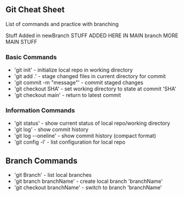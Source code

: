 ## Git Cheat Sheet

List of commands and practice with branching

Stuff Added in newBranch
STUFF ADDED HERE IN MAIN branch
MORE MAIN STUFF
### Basic Commands
* 'git init' - initialize local repo in working directory
* 'git add .' - stage changed files in current directory for commit
* 'git commit -m "message"' - commit staged changes
* 'git checkout SHA' - set working directory to state at commit 'SHA'
* 'git checkout main' - return to latest commit

### Information Commands
* 'git status' - show current status of local repo/working directory
* 'git log' - show commit history
* 'git log --oneline' - show commit history (compact format)
* 'git config -l' - list configuration for local repo

## Branch Commands
* 'git Branch' - list local branches
* 'git branch branchName' - create local branch 'branchName'
* 'git checkout branchName' - switch to branch 'branchName'

